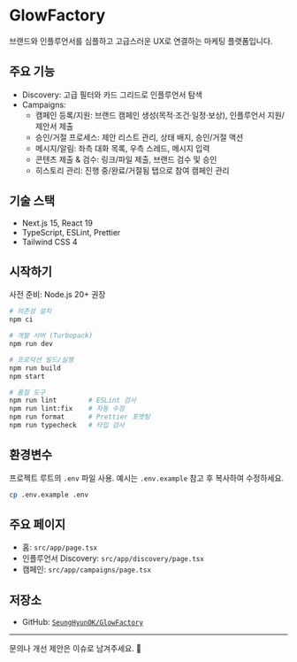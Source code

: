 # GlowFactory

브랜드와 인플루언서를 심플하고 고급스러운 UX로 연결하는 마케팅 플랫폼입니다.

## 주요 기능

- Discovery: 고급 필터와 카드 그리드로 인플루언서 탐색
- Campaigns:
  - 캠페인 등록/지원: 브랜드 캠페인 생성(목적·조건·일정·보상), 인플루언서 지원/제안서 제출
  - 승인/거절 프로세스: 제안 리스트 관리, 상태 배지, 승인/거절 액션
  - 메시지/알림: 좌측 대화 목록, 우측 스레드, 메시지 입력
  - 콘텐츠 제출 & 검수: 링크/파일 제출, 브랜드 검수 및 승인
  - 히스토리 관리: 진행 중/완료/거절됨 탭으로 참여 캠페인 관리

## 기술 스택

- Next.js 15, React 19
- TypeScript, ESLint, Prettier
- Tailwind CSS 4

## 시작하기

사전 준비: Node.js 20+ 권장

```bash
# 의존성 설치
npm ci

# 개발 서버 (Turbopack)
npm run dev

# 프로덕션 빌드/실행
npm run build
npm start

# 품질 도구
npm run lint        # ESLint 검사
npm run lint:fix    # 자동 수정
npm run format      # Prettier 포맷팅
npm run typecheck   # 타입 검사
```

## 환경변수

프로젝트 루트의 `.env` 파일 사용. 예시는 `.env.example` 참고 후 복사하여 수정하세요.

```bash
cp .env.example .env
```

## 주요 페이지

- 홈: `src/app/page.tsx`
- 인플루언서 Discovery: `src/app/discovery/page.tsx`
- 캠페인: `src/app/campaigns/page.tsx`

## 저장소

- GitHub: [`SeungHyunOK/GlowFactory`](https://github.com/SeungHyunOK/GlowFactory.git)

---

문의나 개선 제안은 이슈로 남겨주세요. 🙌
